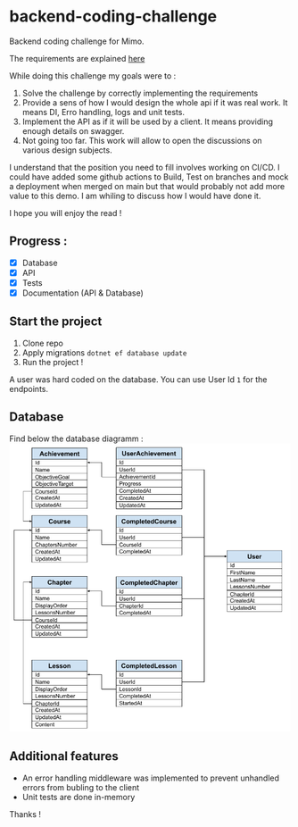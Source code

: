 # backend-coding-challenge

Backend coding challenge for Mimo.

The requirements are explained [here](/doc/backend-challenge-req.md)

While doing this challenge my goals were to :
1. Solve the challenge by correctly implementing the requirements
2. Provide a sens of how I would design the whole api if it was real work. It means DI, Erro handling, logs and unit tests.
3. Implement the API as if it will be used by a client. It means providing enough details on swagger.
4. Not going too far. This work will allow to open the discussions on various design subjects.

I understand that the position you need to fill involves working on CI/CD. I could have added some github actions to Build, Test on branches and mock a deployment when merged on main but that would probably not add more value to this demo. I am whiling to discuss how I would have done it.

I hope you will enjoy the read !

## Progress :
- [X] Database
- [X] API
- [X] Tests
- [X] Documentation (API & Database)

## Start the project
1. Clone repo
2. Apply migrations `dotnet ef database update`
3. Run the project !

A user was hard coded on the database. You can use User Id `1` for the endpoints.

## Database

Find below the database diagramm :
![Database diagram](/doc/db-diag.png)

## Additional features

* An error handling middleware was implemented to prevent unhandled errors from bubling to the client
* Unit tests are done in-memory

Thanks !